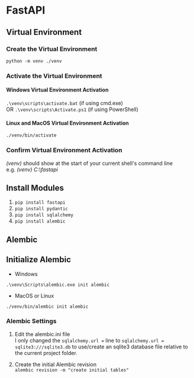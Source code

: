 # FastAPI

## Virtual Environment

### Create the Virtual Environment

`python -m venv ./venv`

### Activate the Virtual Environment

#### Windows Virtual Environment Activation

`.\venv\scripts\activate.bat` (if using cmd.exe)  
OR `.\venv\scripts\Activate.ps1` (if using PowerShell)

#### Linux and MacOS Virtual Environment Activation

`./venv/bin/activate`

### Confirm Virtual Environment Activation

*(venv)* should show at the start of your current shell's command line  
e.g. *(venv) C:\fastapi*

## Install Modules

1. `pip install fastapi`  
2. `pip install pydantic`  
3. `pip install sqlalchemy`  
4. `pip install alembic`

## Alembic

## Initialize Alembic

- Windows

`.\venv\Scripts\alembic.exe init alembic`

- MacOS or Linux

`./venv/bin/alembic init alembic`

### Alembic Settings

1. Edit the alembic.ini file  
I only changed the `sqlalchemy.url =` line to `sqlalchemy.url = sqlite3:///sqlite3.db` to use/create an sqlite3 database file
relative to the current project folder.

2. Create the initial Alembic revision  
`alembic revision -m "create initial tables"`
